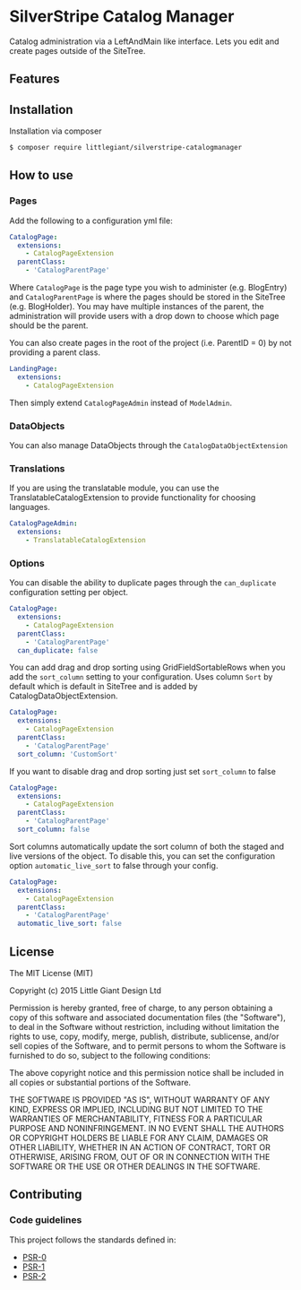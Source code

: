 # SilverStripe Catalog Manager

Catalog administration via a LeftAndMain like interface. Lets you edit and create pages outside of the SiteTree.

## Features


## Installation

Installation via composer

```bash
$ composer require littlegiant/silverstripe-catalogmanager
```

## How to use

### Pages

Add the following to a configuration yml file:

```yml
CatalogPage:
  extensions:
    - CatalogPageExtension
  parentClass:
    - 'CatalogParentPage'
```

Where `CatalogPage` is the page type you wish to administer (e.g. BlogEntry) and `CatalogParentPage` is where the pages
should be stored in the SiteTree (e.g. BlogHolder). You may have multiple instances of the parent, the administration
will provide users with a drop down to choose which page should be the parent.

You can also create pages in the root of the project (i.e. ParentID = 0) by not providing a parent class.

```yml
LandingPage:
  extensions:
    - CatalogPageExtension
```

Then simply extend `CatalogPageAdmin` instead of `ModelAdmin`.

### DataObjects

You can also manage DataObjects through the `CatalogDataObjectExtension`

### Translations

If you are using the translatable module, you can use the TranslatableCatalogExtension to provide functionality for
choosing languages.

```yml
CatalogPageAdmin:
  extensions:
    - TranslatableCatalogExtension
```

### Options

You can disable the ability to duplicate pages through the `can_duplicate` configuration setting per object.

```yml
CatalogPage:
  extensions:
    - CatalogPageExtension
  parentClass:
    - 'CatalogParentPage'
  can_duplicate: false
```

You can add drag and drop sorting using GridFieldSortableRows when you add the `sort_column` setting to your configuration.
Uses column `Sort` by default which is default in SiteTree and is added by CatalogDataObjectExtension.

```yml
CatalogPage:
  extensions:
    - CatalogPageExtension
  parentClass:
    - 'CatalogParentPage'
  sort_column: 'CustomSort'
```

If you want to disable drag and drop sorting just set `sort_column` to false

```yml
CatalogPage:
  extensions:
    - CatalogPageExtension
  parentClass:
    - 'CatalogParentPage'
  sort_column: false
```

Sort columns automatically update the sort column of both the staged and live versions of the object. To disable this,
you can set the configuration option `automatic_live_sort` to false through your config.

```yml
CatalogPage:
  extensions:
    - CatalogPageExtension
  parentClass:
    - 'CatalogParentPage'
  automatic_live_sort: false
```

## License

The MIT License (MIT)

Copyright (c) 2015 Little Giant Design Ltd

Permission is hereby granted, free of charge, to any person obtaining a copy
of this software and associated documentation files (the "Software"), to deal
in the Software without restriction, including without limitation the rights
to use, copy, modify, merge, publish, distribute, sublicense, and/or sell
copies of the Software, and to permit persons to whom the Software is
furnished to do so, subject to the following conditions:

The above copyright notice and this permission notice shall be included in
all copies or substantial portions of the Software.

THE SOFTWARE IS PROVIDED "AS IS", WITHOUT WARRANTY OF ANY KIND, EXPRESS OR
IMPLIED, INCLUDING BUT NOT LIMITED TO THE WARRANTIES OF MERCHANTABILITY,
FITNESS FOR A PARTICULAR PURPOSE AND NONINFRINGEMENT. IN NO EVENT SHALL THE
AUTHORS OR COPYRIGHT HOLDERS BE LIABLE FOR ANY CLAIM, DAMAGES OR OTHER
LIABILITY, WHETHER IN AN ACTION OF CONTRACT, TORT OR OTHERWISE, ARISING FROM,
OUT OF OR IN CONNECTION WITH THE SOFTWARE OR THE USE OR OTHER DEALINGS IN
THE SOFTWARE.

## Contributing


### Code guidelines

This project follows the standards defined in:

* [PSR-0](https://github.com/php-fig/fig-standards/blob/master/accepted/PSR-0.md)
* [PSR-1](https://github.com/php-fig/fig-standards/blob/master/accepted/PSR-1-basic-coding-standard.md)
* [PSR-2](https://github.com/php-fig/fig-standards/blob/master/accepted/PSR-2-coding-style-guide.md)
